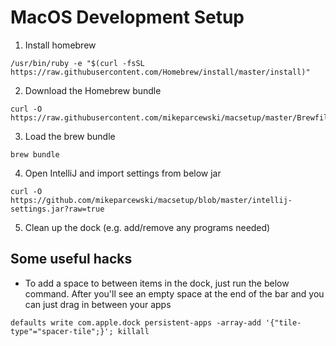 # MacOS Development Setup

1. Install homebrew
```
/usr/bin/ruby -e "$(curl -fsSL https://raw.githubusercontent.com/Homebrew/install/master/install)"
```
2. Download the Homebrew bundle
```
curl -O https://raw.githubusercontent.com/mikeparcewski/macsetup/master/Brewfile
```
3. Load the brew bundle
```
brew bundle
```
4. Open IntelliJ and import settings from below jar
```
curl -O https://github.com/mikeparcewski/macsetup/blob/master/intellij-settings.jar?raw=true
```
5. Clean up the dock (e.g. add/remove any programs needed)

## Some useful hacks

* To add a space to between items in the dock, just run the below command.  After you'll see an empty space at the end of the bar and you can just drag in between your apps
```
defaults write com.apple.dock persistent-apps -array-add '{"tile-type"="spacer-tile";}'; killall
```
